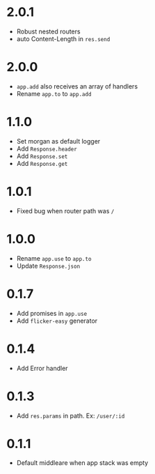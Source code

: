 2.0.1
====
* Robust nested routers
* auto Content-Length in `res.send`

2.0.0
====
* `app.add` also receives an array of handlers
* Rename `app.to` to `app.add`

1.1.0
====
* Set morgan as default logger
* Add `Response.header`
* Add `Response.set`
* Add `Response.get`

1.0.1
====
* Fixed bug when router path was `/`

1.0.0
====
* Rename `app.use` to `app.to`
* Update `Response.json`

0.1.7
====
* Add promises in `app.use`
* Add `flicker-easy` generator

0.1.4
====
* Add Error handler

0.1.3
====
* Add `res.params` in  path. Ex: `/user/:id`

0.1.1
====
* Default middleare when app stack was empty
